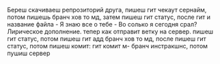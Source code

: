 
Береш скачиваеш репрозиторий друга, пишеш гит чекаут сернайм, потом 
пишешь бранч хов то мд, затем пишеш гит статус, после гит и название 
файла - Я знаю все о тебе - Во солько я сегодня срал? 
Лирическое дополнение.
тепер как отправит ветку на сервер.
пишеш гит статус, потом пишеш гит адд бранч хов то мд, после пишеш гит статус, потом пишеш комит: гит комит м- бранч инстракшнс, потом пушиш сервер
